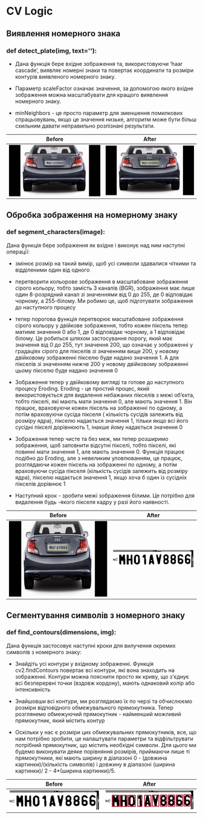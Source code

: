 # CV Logic

## Виявлення номерного знака

### def detect_plate(img, text=''):

* Дана функція бере вхідне зображення та, використовуючи ‘haar cascade’, виявляє номерні знаки та повертає координати та розміри контурів виявленого номерного знаку.

* Параметр scaleFactor означає значення, за допомогою якого вхідне зображення можна масштабувати для кращого виявлення номерного знаку.

* minNeighbors - це просто параметр для зменшення помилкових спрацьовувань, якщо це значення низьке, алгоритм може бути більш схильним давати неправильно розпізнані результати. 

Before             |  After
:-------------------------:|:-------------------------:
![alt text](img_for_readme/car.jpeg) | ![alt text](img_for_readme/detected_plate_image.jpg)

## Обробка зображення на номерному знаку

###  def segment_characters(image):

Дана функція бере зображення як вхідне і виконує над ним наступні операції:

* змінює розмір на такий вимір, щоб усі символи здавалися чіткими та відділеними один від одного

* перетворити кольорове зображення в масштабоване зображення сірого кольору, тобто замість 3 каналів (BGR), зображення має лише один 8-розрядний канал зі значеннями від 0 до 255, де 0 відповідає чорному, а 255-білому. Ми робимо це, щоб підготувати зображення до наступного процесу

* тепер порогова функція перетворює масштабоване зображення сірого кольору у двійкове зображення, тобто кожен піксель тепер матиме значення 0 або 1, де 0 відповідає чорному, а 1 відповідає білому. Це робиться шляхом застосування порогу, який має значення від 0 до 255, тут значення 200, що означає у зображенні у градаціях сірого для пікселів зі значенням вище 200, у новому двійковому зображенні пікселю буде надано значення 1. А для пікселів зі значенням нижче 200 у новому двійковому зображенні цьому пікселю буде надано значення 0

* Зображення тепер у двійковому вигляді та готове до наступного процесу  Eroding. Eroding - це простий процес, який використовується для видалення небажаних пікселів з межі об’єкта, тобто пікселі, які мають мати значення 0, але мають значення 1. Він працює, враховуючи кожен піксель на зображенні по одному, а потім враховуючи сусіда пікселя ( кількість сусідів залежить від розміру ядра), пікселю надається значення 1, тільки якщо всі його сусідні пікселі дорівнюють 1, інакше йому надається значення 0

* Зображення тепер чисте та без меж, ми тепер розширимо зображення, щоб заповнити відсутні пікселі, тобто пікселі, які повинні мати значення 1, але мають значення 0. Функція працює подібно до Eroding, але з невеликим уловлюванням, це працює, розглядаючи кожен піксель на зображенні по одному, а потім враховуючи сусіда пікселя (кількість сусідів залежить від розміру ядра), пікселю надається значення 1, якщо хоча б один із сусідніх пікселів дорівнює 1

* Наступний крок - зробити межі зображення білими. Це потрібно для видалення будь -якого пікселя кадру у разі його наявності.

Before             |  After
:-------------------------:|:-------------------------:
<img src="img_for_readme/detected_plate_image.jpg" width="400" height="200" /> | ![alt text](img_for_readme/contour.jpg)

## Сегментування символів з номерного знаку

### def find_contours(dimensions, img):

Дана функція застосовує наступні кроки для вилучення окремих символів з номерного знаку:

* Знайдіть усі контури у вхідному зображенні. Функція cv2.findContours повертає всі контури, які вона знаходить на зображенні. Контури можна пояснити просто як криву, що з'єднує всі безперервні точки (вздовж кордону), мають однаковий колір або інтенсивність 

* Знайшовши всі контури, ми розглядаємо їх по черзі та обчислюємо розміри відповідного обмежувального прямокутника. Тепер розглянемо обмежуючий прямокутник - найменший можливий прямокутник, який містить контур

* Оскільки у нас є розміри цих обмежувальних прямокутників, все, що нам потрібно зробити, це налаштувати параметри та відфільтрувати потрібний прямокутник, що містить необхідні символи. Для цього ми будемо виконувати деяке порівняння розмірів, приймаючи лише ті прямокутники, які мають ширину в діапазоні 0 - (довжина картинки)/(кількість символів) і довжину в діапазоні (ширина картинки)/ 2 - 4*(ширина картинки)/5.


Before             |  After
:-------------------------:|:-------------------------:
<img src="img_for_readme/contour.jpg"/> | ![alt text](img_for_readme/detected_each_char.jpg)
